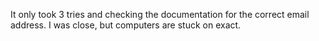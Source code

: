 <html><body><p>It only took 3 tries and checking the documentation for the correct email address. I was close, but computers are stuck on exact.</p></body></html>